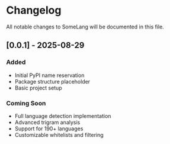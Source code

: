 # Changelog

All notable changes to SomeLang will be documented in this file.

## [0.0.1] - 2025-08-29

### Added
- Initial PyPI name reservation
- Package structure placeholder
- Basic project setup

### Coming Soon
- Full language detection implementation
- Advanced trigram analysis
- Support for 190+ languages
- Customizable whitelists and filtering
